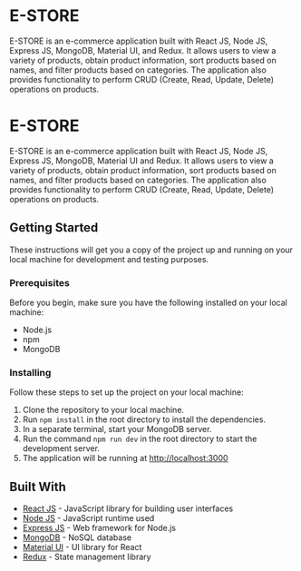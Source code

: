 # E-STORE

E-STORE is an e-commerce application built with React JS, Node JS, Express JS, MongoDB, Material UI, and Redux. It allows users to view a variety of products, obtain product information, sort products based on names, and filter products based on categories. The application also provides functionality to perform CRUD (Create, Read, Update, Delete) operations on products.

# E-STORE

E-STORE is an e-commerce application built with React JS, Node JS, Express JS, MongoDB, Material UI and Redux. It allows users to view a variety of products, obtain product information, sort products based on names, and filter products based on categories. The application also provides functionality to perform CRUD (Create, Read, Update, Delete) operations on products.

## Getting Started

These instructions will get you a copy of the project up and running on your local machine for development and testing purposes.

### Prerequisites

Before you begin, make sure you have the following installed on your local machine:

-   Node.js
-   npm
-   MongoDB

### Installing

Follow these steps to set up the project on your local machine:

1.  Clone the repository to your local machine.
2.  Run `npm install` in the root directory to install the dependencies.
3.  In a separate terminal, start your MongoDB server.
4.  Run the command `npm run dev` in the root directory to start the development server.
5.  The application will be running at [http://localhost:3000](http://localhost:3000/)

## Built With

-   [React JS](https://reactjs.org/) - JavaScript library for building user interfaces
-   [Node JS](https://nodejs.org/) - JavaScript runtime used
-   [Express JS](https://expressjs.com/) - Web framework for Node.js
-   [MongoDB](https://www.mongodb.com/) - NoSQL database
-   [Material UI](https://material-ui.com/) - UI library for React
-   [Redux](https://redux.js.org/) - State management library
